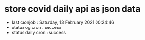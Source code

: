 # store covid daily api as json data

- last cronjob : Saturday, 13 February 2021 00:24:46
- status og cron : success
- status daily cron : success
      
      